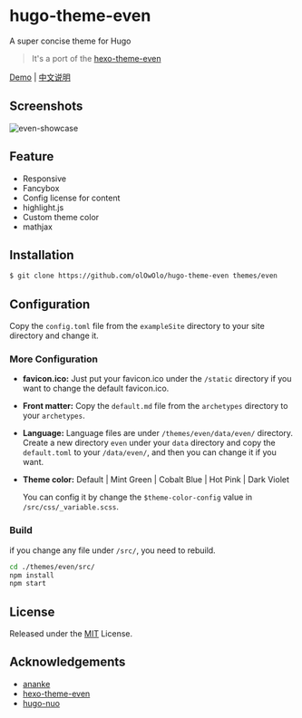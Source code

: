 # hugo-theme-even

A super concise theme for Hugo

> It's a port of the [hexo-theme-even](https://github.com/ahonn/hexo-theme-even)

[Demo](https://blog.olowolo.com/example-site/) | [中文说明](https://github.com/olOwOlo/hugo-theme-even/blob/master/README-zh.md)

## Screenshots

![even-showcase](https://raw.githubusercontent.com/olOwOlo/hugo-theme-even/master/images/showcase.png)

## Feature

- Responsive
- Fancybox
- Config license for content
- highlight.js
- Custom theme color
- mathjax

## Installation

```bash
$ git clone https://github.com/olOwOlo/hugo-theme-even themes/even
```

## Configuration

Copy the `config.toml` file from the `exampleSite` directory to your site directory and change it.

### More Configuration

- **favicon.ico:** Just put your favicon.ico under the `/static` directory if you want to change the default favicon.ico.

- **Front matter:** Copy the `default.md` file from the `archetypes` directory to your `archetypes`.

- **Language:** Language files are under `/themes/even/data/even/` directory. Create a new directory `even` under your `data` directory and copy the `default.toml` to your `/data/even/`, and then you can change it if you want.

- **Theme color:** Default | Mint Green | Cobalt Blue | Hot Pink | Dark Violet 

    You can config it by change the `$theme-color-config` value in `/src/css/_variable.scss`.
    
### Build

if you change any file under `/src/`, you need to rebuild. 
```bash
cd ./themes/even/src/
npm install
npm start
```

## License

Released under the [MIT](https://github.com/olOwOlo/hugo-theme-even/blob/master/LICENSE.md) License.

## Acknowledgements

- [ananke](https://github.com/budparr/gohugo-theme-ananke)
- [hexo-theme-even](https://github.com/ahonn/hexo-theme-even)
- [hugo-nuo](https://github.com/laozhu/hugo-nuo)
